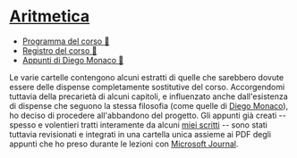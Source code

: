 # [Aritmetica](https://esami.unipi.it/programma.php?c=53636&aa=2022&cid=9&did=20)

- [Programma del corso 📘](https://esami.unipi.it/programma.php?c=53636&aa=2022&cid=9&did=20)
- [Registro del corso 📑](https://unimap.unipi.it/registri/dettregistriNEW.php?re=7085531::::&ri=11138)
- [Appunti di Diego Monaco 📓](https://github.com/diego-unipi/Appunti-Aritmetica)

Le varie cartelle contengono alcuni estratti di quelle che sarebbero dovute essere delle dispense completamente sostitutive del corso.
Accorgendomi tuttavia della precarietà di alcuni capitoli, e influenzato anche dall'esistenza di dispense che seguono la stessa filosofia
(come quelle di [Diego Monaco](https://github.com/diego-unipi/Appunti-Aritmetica)), ho deciso di procedere all'abbandono del progetto. Gli
appunti già creati -- spesso e volentieri tratti interamente da alcuni [miei scritti](https://scritti.hearot.it) -- sono stati tuttavia revisionati e integrati in una cartella unica assieme ai PDF degli appunti che ho preso durante le lezioni con [Microsoft Journal](https://apps.microsoft.com/store/detail/microsoft-journal/9N318R854RHH?hl=it-it&gl=it).
